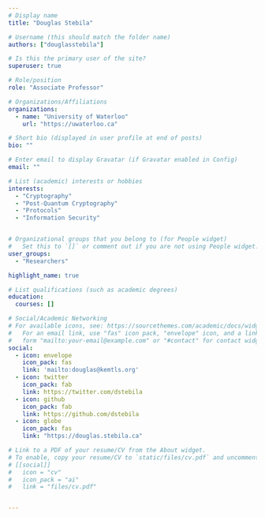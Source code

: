 ```yaml
---
# Display name
title: "Douglas Stebila"

# Username (this should match the folder name)
authors: ["douglasstebila"]

# Is this the primary user of the site?
superuser: true

# Role/position
role: "Associate Professor"

# Organizations/Affiliations
organizations:
  - name: "University of Waterloo"
    url: "https://uwaterloo.ca"

# Short bio (displayed in user profile at end of posts)
bio: ""

# Enter email to display Gravatar (if Gravatar enabled in Config)
email: ""

# List (academic) interests or hobbies
interests:
  - "Cryptography"
  - "Post-Quantum Cryptography"
  - "Protocols"
  - "Information Security"


# Organizational groups that you belong to (for People widget)
#   Set this to `[]` or comment out if you are not using People widget.
user_groups:
  - "Researchers"

highlight_name: true

# List qualifications (such as academic degrees)
education:
  courses: []

# Social/Academic Networking
# For available icons, see: https://sourcethemes.com/academic/docs/widgets/#icons
#   For an email link, use "fas" icon pack, "envelope" icon, and a link in the
#   form "mailto:your-email@example.com" or "#contact" for contact widget.
social:
  - icon: envelope
    icon_pack: fas
    link: 'mailto:douglas@kemtls.org'
  - icon: twitter
    icon_pack: fab
    link: https://twitter.com/dstebila
  - icon: github
    icon_pack: fab
    link: https://github.com/dstebila
  - icon: globe
    icon_pack: fas
    link: "https://douglas.stebila.ca"

# Link to a PDF of your resume/CV from the About widget.
# To enable, copy your resume/CV to `static/files/cv.pdf` and uncomment the lines below.
# [[social]]
#   icon = "cv"
#   icon_pack = "ai"
#   link = "files/cv.pdf"


---
```



